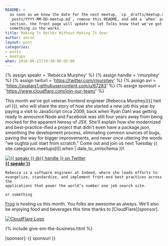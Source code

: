 ```yaml
---
README: >
  as soon as we know the date for the next meetup, `cp _drafts/meetup.md
  _posts/YYYY-MM-DD-meetup.md`, remove this README, and add a `when` property to this
  section. the front page will update to let folks know that we've got
  something in the works.
title: Making It Better Without Making It Over
author: aaron
layout: post
categories:
- posts
- meetups
when: 2016-06-21T19:30:00-05:00
---
```


{% assign speakr = 'Rebecca Murphey' %}
{% assign handle = 'rmurphey' %}
{% assign twiturl = 'https://twitter.com/rmurphey' %}
{% assign avi = 'https://avatars1.githubusercontent.com/u/67283' %}
{% assign sponsurl = 'https://www.cloudflare.com/join-our-team/' %}

This month we've got veteran frontend engineer [Rebecca Murphey]({{ twit url }}), who will share the story of how she started a new job this year by paying a visit to JavaScript circa 2009, back when Ryan Dahl was getting ready to announce Node and Facebook was still four years away from being mocked for the apparent heresy of JSX. She'll explain how she modernized and best-practice-ified a project that didn't even have a package.json, smoothing the development process, eliminating common sources of bugs, paving the way for bigger improvements, and never once uttering the words "we oughta just start from scratch." Come out and join us next Tuesday <x-date>{{ site.categories.meetups[0].when | date_to_xmlschema }}</x-date>!

<div class="media-object speaker-bio">
  <a href="{{ twiturl }}">
    <img alt="{{ speakr }} @{{ handle }} on Twitter" src="{{ avi }}" />
  </a>
  <div>
    <a href="{{ twiturl }}"><strong>{{ speakr }}</strong></a>

    Rebecca is a software engineer at Indeed, where she leads efforts to
    evangelize, standardize, and implement front-end best practices across the
    applications that power the world’s number one job search site.

    or something
  </div>
</div>

[Frog][] is hosting us this month. You folks are awesome as always. We'll also be enjoying food and beverages this time thanks to [CloudFlare][sponsor].

<div class="sponsor-logo">
  <a href="{{ sponsurl }}">
    <img src="https://upload.wikimedia.org/wikipedia/commons/thumb/9/9e/Cloudflare-logo-horizontal.svg/800px-Cloudflare-logo-horizontal.svg.png" alt="CloudFlare Logo" />
  </a>
</div>

{% include give-em-the-business.html %}

[Frog]: https://www.frogdesign.com/contact/austin.html
[sponsor]: {{ sponsurl }}
